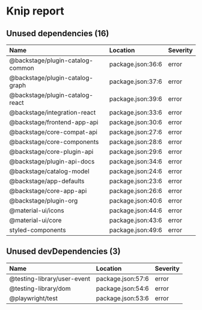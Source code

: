 # Knip report

## Unused dependencies (16)

| Name                             | Location          | Severity |
| :------------------------------- | :---------------- | :------- |
| @backstage/plugin-catalog-common | package.json:36:6 | error    |
| @backstage/plugin-catalog-graph  | package.json:37:6 | error    |
| @backstage/plugin-catalog-react  | package.json:39:6 | error    |
| @backstage/integration-react     | package.json:33:6 | error    |
| @backstage/frontend-app-api      | package.json:30:6 | error    |
| @backstage/core-compat-api       | package.json:27:6 | error    |
| @backstage/core-components       | package.json:28:6 | error    |
| @backstage/core-plugin-api       | package.json:29:6 | error    |
| @backstage/plugin-api-docs       | package.json:34:6 | error    |
| @backstage/catalog-model         | package.json:24:6 | error    |
| @backstage/app-defaults          | package.json:23:6 | error    |
| @backstage/core-app-api          | package.json:26:6 | error    |
| @backstage/plugin-org            | package.json:40:6 | error    |
| @material-ui/icons               | package.json:44:6 | error    |
| @material-ui/core                | package.json:43:6 | error    |
| styled-components                | package.json:49:6 | error    |

## Unused devDependencies (3)

| Name                        | Location          | Severity |
| :-------------------------- | :---------------- | :------- |
| @testing-library/user-event | package.json:57:6 | error    |
| @testing-library/dom        | package.json:54:6 | error    |
| @playwright/test            | package.json:53:6 | error    |
